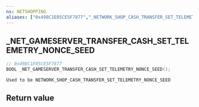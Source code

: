 ```yaml
---
ns: NETSHOPPING
aliases: ["0x498C1E05CE5F7877","_NETWORK_SHOP_CASH_TRANSFER_SET_TELEMETRY_NONCE_SEED"]
---
```

## _NET_GAMESERVER_TRANSFER_CASH_SET_TELEMETRY_NONCE_SEED

```c
// 0x498C1E05CE5F7877
BOOL _NET_GAMESERVER_TRANSFER_CASH_SET_TELEMETRY_NONCE_SEED();
```

```
Used to be NETWORK_SHOP_CASH_TRANSFER_SET_TELEMETRY_NONCE_SEED
```

## Return value
